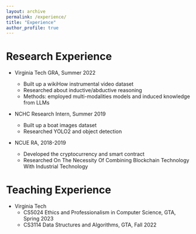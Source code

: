 ```yaml
---
layout: archive
permalink: /experience/
title: "Experience"
author_profile: true
---
```



Research Experience
===================

- Virginia Tech GRA, Summer 2022  
  - Built up a wikiHow instrumental video dataset
  - Researched about inductive/abductive reasoning
  - Methods: employed multi-modalities models and induced knowledge from LLMs
 
- NCHC Research Intern, Summer 2019
  - Built up a boat images dataset
  - Researched YOLO2 and object detection

- NCUE RA, 2018-2019
  - Developed the cryptocurrency and smart contract
  - Researched On The Necessity Of Combining Blockchain Technology With Industrial Technology

Teaching Experience
===================
  
- Virginia Tech
  - CS5024 Ethics and Professionalism in Computer Science, GTA, Spring 2023
  - CS3114 Data Structures and Algorithms, GTA, Fall 2022
